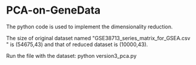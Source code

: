 # PCA-on-GeneData

The python code is used to implement the dimensionality reduction.



The size of original dataset named "GSE38713_series_matrix_for_GSEA.csv
" is (54675,43) and that of reduced dataset is (10000,43).


Run the file with the dataset:
python version3_pca.py
